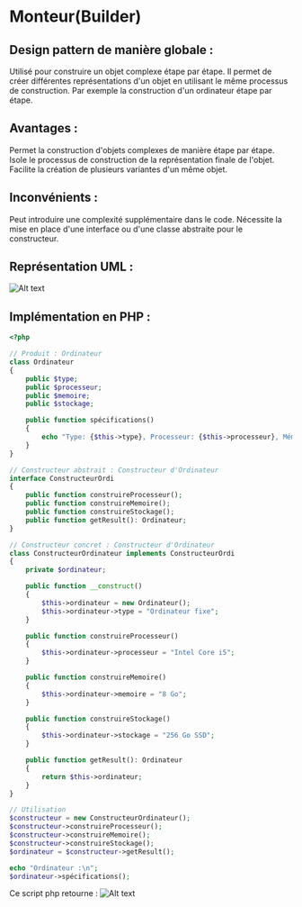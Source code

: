 # Monteur(Builder)

## Design pattern de manière globale :
Utilisé pour construire un objet complexe étape par étape. Il permet de créer différentes représentations d'un objet en utilisant le même processus de construction.
Par exemple la construction d'un ordinateur étape par étape.

## Avantages :
Permet la construction d'objets complexes de manière étape par étape.
Isole le processus de construction de la représentation finale de l'objet.
Facilite la création de plusieurs variantes d'un même objet.

## Inconvénients : 
Peut introduire une complexité supplémentaire dans le code.
Nécessite la mise en place d'une interface ou d'une classe abstraite pour le constructeur.

## Représentation UML : 
![Alt text](https://media.discordapp.net/attachments/884824217110061117/1195391308546723910/image.png?ex=65b3d1e9&is=65a15ce9&hm=e60430894e7b3136651c303a40b04423e7dc03486208d33023dbc2be3d1b6abe&=&format=webp&quality=lossless&width=910&height=670)

## Implémentation en PHP :
``` php
<?php

// Produit : Ordinateur
class Ordinateur
{
    public $type;
    public $processeur;
    public $memoire;
    public $stockage;

    public function spécifications()
    {
        echo "Type: {$this->type}, Processeur: {$this->processeur}, Mémoire: {$this->memoire}, Stockage: {$this->stockage}\n";
    }
}

// Constructeur abstrait : Constructeur d'Ordinateur
interface ConstructeurOrdi
{
    public function construireProcesseur();
    public function construireMemoire();
    public function construireStockage();
    public function getResult(): Ordinateur;
}

// Constructeur concret : Constructeur d'Ordinateur 
class ConstructeurOrdinateur implements ConstructeurOrdi
{
    private $ordinateur;

    public function __construct()
    {
        $this->ordinateur = new Ordinateur();
        $this->ordinateur->type = "Ordinateur fixe";
    }

    public function construireProcesseur()
    {
        $this->ordinateur->processeur = "Intel Core i5";
    }

    public function construireMemoire()
    {
        $this->ordinateur->memoire = "8 Go";
    }

    public function construireStockage()
    {
        $this->ordinateur->stockage = "256 Go SSD";
    }

    public function getResult(): Ordinateur
    {
        return $this->ordinateur;
    }
}

// Utilisation
$constructeur = new ConstructeurOrdinateur();
$constructeur->construireProcesseur();
$constructeur->construireMemoire();
$constructeur->construireStockage();
$ordinateur = $constructeur->getResult();

echo "Ordinateur :\n";
$ordinateur->spécifications();
```
Ce script php retourne : 
![Alt text](https://media.discordapp.net/attachments/884824217110061117/1202930763314765844/image.png?ex=65cf3f93&is=65bcca93&hm=d601e7dbf16acfad7eb4a290adec4c715c60a2bac53d94c40d3a70793d447c4c&=&format=webp&quality=lossless)

